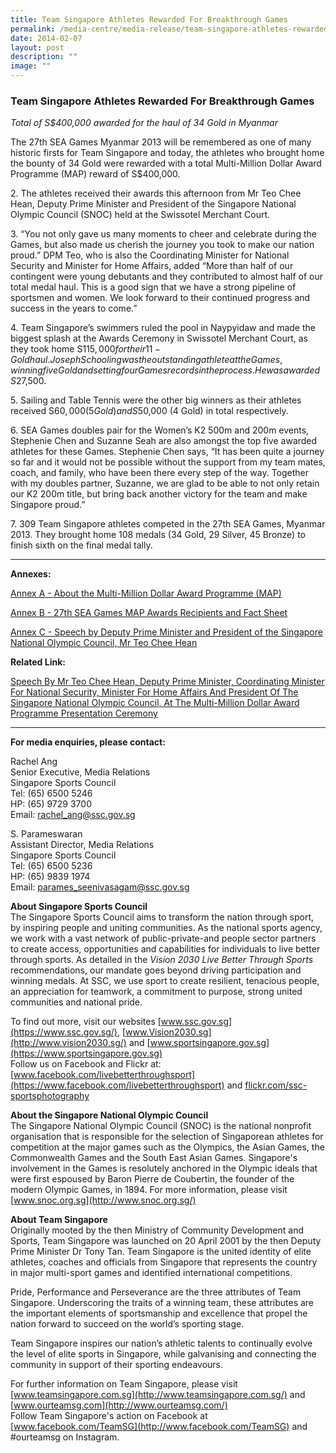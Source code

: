 ```yaml
---
title: Team Singapore Athletes Rewarded For Breakthrough Games
permalink: /media-centre/media-release/team-singapore-athletes-rewarded-for-breakthrough-games/
date: 2014-02-07
layout: post
description: ""
image: ""
---
```

### **Team Singapore Athletes Rewarded For Breakthrough Games**

_Total of S$400,000 awarded for the haul of 34 Gold in Myanmar_

The 27th SEA Games Myanmar 2013 will be remembered as one of many historic firsts for Team Singapore and today, the athletes who brought home the bounty of 34 Gold were rewarded with a total Multi-Million Dollar Award Programme (MAP) reward of S$400,000.

2\. The athletes received their awards this afternoon from Mr Teo Chee Hean, Deputy Prime Minister and President of the Singapore National Olympic Council (SNOC) held at the Swissotel Merchant Court.

3\. “You not only gave us many moments to cheer and celebrate during the Games, but also made us cherish the journey you took to make our nation proud.” DPM Teo, who is also the Coordinating Minister for National Security and Minister for Home Affairs, added “More than half of our contingent were young debutants and they contributed to almost half of our total medal haul. This is a good sign that we have a strong pipeline of sportsmen and women. We look forward to their continued progress and success in the years to come.”

4\. Team Singapore’s swimmers ruled the pool in Naypyidaw and made the biggest splash at the Awards Ceremony in Swissotel Merchant Court, as they took home S$115,000 for their 11-Gold haul. Joseph Schooling was the outstanding athlete at the Games, winning five Gold and setting four Games records in the process. He was awarded S$27,500.

5\. Sailing and Table Tennis were the other big winners as their athletes received S$60,000 (5 Gold) and S$50,000 (4 Gold) in total respectively.

6\. SEA Games doubles pair for the Women’s K2 500m and 200m events, Stephenie Chen and Suzanne Seah are also amongst the top five awarded athletes for these Games. Stephenie Chen says, “It has been quite a journey so far and it would not be possible without the support from my team mates, coach, and family, who have been there every step of the way. Together with my doubles partner, Suzanne, we are glad to be able to not only retain our K2 200m title, but bring back another victory for the team and make Singapore proud.”

7\. 309 Team Singapore athletes competed in the 27th SEA Games, Myanmar 2013. They brought home 108 medals (34 Gold, 29 Silver, 45 Bronze) to finish sixth on the final medal tally.

---

**Annexes:**

[Annex A - About the Multi-Million Dollar Award Programme (MAP)](/files/Media%20Centre/Media%20Release/2014/February/Annex%20A%20%20About%20the%20SNOC%20MAP.pdf)

[Annex B - 27th SEA Games MAP Awards Recipients and Fact Sheet](/files/Media%20Centre/Media%20Release/2014/February/Annex%20B%20%2027th%20SEA%20Games%20MAP%20Awards%20Recipients_Fact%20Sheet.pdf)

[Annex C - Speech by Deputy Prime Minister and President of the Singapore National Olympic Council, Mr Teo Chee Hean]()

**Related Link:** 

[Speech By Mr Teo Chee Hean, Deputy Prime Minister, Coordinating Minister For National Security, Minister For Home Affairs And President Of The Singapore National Olympic Council, At The Multi-Million Dollar Award Programme Presentation Ceremony](http://corp-authoring.ssc.gov.sg/?sc_itemid=%7B47DE521D-AE4B-4244-A098-85D3CB57D83B%7D&sc_mode=preview&sc_lang=en)

---

**For media enquiries, please contact:**
<br>

Rachel Ang <br>
Senior Executive, Media Relations <br>
Singapore Sports Council <br>
Tel: (65) 6500 5246 <br>
HP: (65) 9729 3700 <br>
Email: [rachel_ang@ssc.gov.sg](mailto:rachel_ang@ssc.gov.sg)
 
S. Parameswaran <br>
Assistant Director, Media Relations <br>
Singapore Sports Council <br>
Tel: (65) 6500 5236 <br>
HP: (65) 9839 1974 <br>
Email: [parames_seenivasagam@ssc.gov.sg](mailto:parames_seenivasagam@ssc.gov.sg)

**About Singapore Sports Council**<br>
The Singapore Sports Council aims to transform the nation through sport, by inspiring people and uniting communities. As the national sports agency, we work with a vast network of public-private-and people sector partners to create access, opportunities and capabilities for individuals to live better through sports. As detailed in the _Vision 2030 Live Better Through Sports_ recommendations, our mandate goes beyond driving participation and winning medals. At SSC, we use sport to create resilient, tenacious people, an appreciation for teamwork, a commitment to purpose, strong united communities and national pride.

To find out more, visit our websites [www.ssc.gov.sg](https://www.ssc.gov.sg/), [www.Vision2030.sg](http://www.vision2030.sg/) and [www.sportsingapore.gov.sg](https://www.sportsingapore.gov.sg) <br>Follow us on Facebook and Flickr at: [www.facebook.com/livebetterthroughsport](https://www.facebook.com/livebetterthroughsport) and [flickr.com/ssc-sportsphotography](https://wwww.flickr.com/ssc-sportsphotography)

**About the Singapore National Olympic Council**<br>
The Singapore National Olympic Council (SNOC) is the national nonprofit organisation that is responsible for the selection of Singaporean athletes for competition at the major games such as the Olympics, the Asian Games, the Commonwealth Games and the South East Asian Games. Singapore's involvement in the Games is resolutely anchored in the Olympic ideals that were first espoused by Baron Pierre de Coubertin, the founder of the modern Olympic Games, in 1894. For more information, please visit [www.snoc.org.sg](http://www.snoc.org.sg/)

**About Team Singapore**<br>
Originally mooted by the then Ministry of Community Development and Sports, Team Singapore was launched on 20 April 2001 by the then Deputy Prime Minister Dr Tony Tan. Team Singapore is the united identity of elite athletes, coaches and officials from Singapore that represents the country in major multi-sport games and identified international competitions.

Pride, Performance and Perseverance are the three attributes of Team Singapore. Underscoring the traits of a winning team, these attributes are the important elements of sportsmanship and excellence that propel the nation forward to succeed on the world’s sporting stage.

Team Singapore inspires our nation’s athletic talents to continually evolve the level of elite sports in Singapore, while galvanising and connecting the community in support of their sporting endeavours.

For further information on Team Singapore, please visit [www.teamsingapore.com.sg](http://www.teamsingapore.com.sg/) and [www.ourteamsg.com](http://www.ourteamsg.com/) <br>
Follow Team Singapore's action on Facebook at [www.facebook.com/TeamSG](http://www.facebook.com/TeamSG) and #ourteamsg on Instagram.